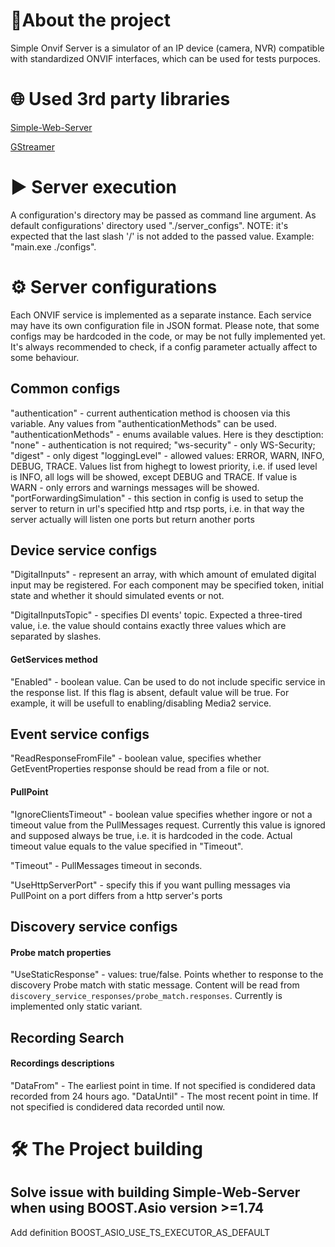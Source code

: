 # 🌟About the project

Simple Onvif Server is a simulator of an IP device (camera, NVR) compatible with standardized ONVIF interfaces, which can be used for tests purpoces.

# 🌐 Used 3rd party libraries

[Simple-Web-Server](https://gitlab.com/eidheim/Simple-Web-Server)

[GStreamer](https://github.com/GStreamer/gstreamer)

# ▶ Server execution

A configuration's directory may be passed as command line argument.
As default configurations' directory used "./server_configs".
NOTE: it's expected that the last slash '/' is not added to the passed value.
Example: "main.exe ./configs".


# ⚙️ Server configurations

Each ONVIF service is implemented as a separate instance. Each service may have its own configuration file in JSON format. Please note, that some configs may be hardcoded in the code, or may be not fully implemented yet. It's always recommended to check, if a config parameter actually affect to some behaviour.

## Common configs

"authentication" - current authentication method is choosen via this variable. Any values from "authenticationMethods" can be used.
"authenticationMethods" - enums available values. Here is they desctiption: "none" - authentication is not required; "ws-security" - only WS-Security; "digest" - only digest
"loggingLevel" - allowed values: ERROR, WARN, INFO, DEBUG, TRACE. Values list from highegt to lowest priority, i.e. if used level is INFO, all logs will be showed, except DEBUG and TRACE. If value is WARN - only errors and warnings messages will be showed.
"portForwardingSimulation" - this section in config is used to setup the server to return in url's specified http and rtsp ports, i.e. in that way the server actually will listen one ports but return another ports

## Device service configs

"DigitalInputs" - represent an array, with which amount of emulated digital input may be registered. For each component may be specified token, initial state and whether it should simulated events or not.

"DigitalInputsTopic" - specifies DI events' topic. Expected a three-tired value, i.e. the value should contains exactly three values which are separated by slashes.


#### GetServices method

"Enabled" - boolean value. Can be used to do not include specific service in the response list. If this flag is absent, default value will be true. For example, it will be usefull to enabling/disabling Media2 service.


## Event service configs

"ReadResponseFromFile" - boolean value, specifies whether GetEventProperties response should be read from a file or not.

#### PullPoint

"IgnoreClientsTimeout" - boolean value specifies whether ingore or not a timeout value from the PullMessages request. Currently this value is ignored and supposed always be true, i.e. it is hardcoded in the code. Actual timeout value equals to the value specified in "Timeout".

"Timeout" - PullMessages timeout in seconds.

"UseHttpServerPort" - specify this if you want pulling messages via PullPoint on a port differs from a http server's ports

 ## Discovery service configs

 #### Probe match properties

 "UseStaticResponse" - values: true/false. Points whether to response to the discovery Probe match with static message. Content will be read from `discovery_service_responses/probe_match.responses`. Currently is implemented only static variant.


 ## Recording Search

 #### Recordings descriptions

 "DataFrom" - The earliest point in time. If not specified is condidered data recorded from 24 hours ago.
 "DataUntil" - The most recent point in time. If not specified is condidered data recorded until now.


# 🛠 The Project building

## Solve issue with building Simple-Web-Server when using BOOST.Asio version >=1.74

Add definition BOOST_ASIO_USE_TS_EXECUTOR_AS_DEFAULT
